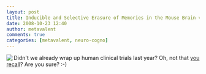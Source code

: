 ```yaml
---
layout: post
title: Inducible and Selective Erasure of Memories in the Mouse Brain via Chemical-Genetic Manipulation
date: 2008-10-23 12:40
author: metavalent
comments: true
categories: [metavalent, neuro-cogno]
---
```

<a href="https://www.cell.com/neuron/abstract/S0896-6273%2808%2900768-X"><img src="https://img393.imageshack.us/img393/476/s0896627308x00212cov95hqj6.gif" border="0" align="left" /></a>Didn't we already wrap up human clinical trials last year? Oh, not that <a href="https://www.cell.com/neuron/abstract/S0896-6273%2808%2900768-X">you recall</a>? Are you sure? :-)
